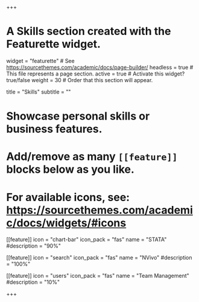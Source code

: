 +++
# A Skills section created with the Featurette widget.
widget = "featurette"  # See https://sourcethemes.com/academic/docs/page-builder/
headless = true  # This file represents a page section.
active = true  # Activate this widget? true/false
weight = 30  # Order that this section will appear.

title = "Skills"
subtitle = ""

# Showcase personal skills or business features.
# 
# Add/remove as many `[[feature]]` blocks below as you like.
# 
# For available icons, see: https://sourcethemes.com/academic/docs/widgets/#icons

[[feature]]
  icon = "chart-bar"
  icon_pack = "fas"
  name = "STATA"
  #description = "90%"
  
[[feature]]
  icon = "search"
  icon_pack = "fas"
  name = "NVivo"
  #description = "100%"  
  
[[feature]]
  icon = "users"
  icon_pack = "fas"
  name = "Team Management"
  #description = "10%"

+++
